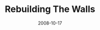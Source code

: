 ---
layout: media
category: media
title: "Rebuilding The Walls"
date: 2008-10-17
description: "A little background on the history of Jerusalem and the rebuilding of the walls by Nehemiah. "
tag: 
 - nehemiah
 - rebuild
 - jerusalem
 - vision
yt-embed-url: "//www.youtube.com/embed/5fVr6e6sZZA"
video: "http://s3.amazonaws.com/crossroads-media/other-media/video/nehemiahvid.mp4"
video-poster: "http://s3.amazonaws.com/crossroads-media/images/Nehemiahvid-still.jpg"
---